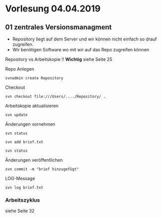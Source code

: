 # Vorlesung 04.04.2019

## 01 zentrales Versionsmanagment

- Repository liegt auf dem Server und wir können nicht einfach so drauf zugreifen.
- Wir benötigen Software wo mit wir auf das Repo zugreifen können


Repository vs Arbeitskopie !! **Wichtig**
siehe Seite 25


Repo Anlegen

```
svnadmin create Repository
```

Checkout
``` shell
svn checkout file:///Users/..../Repository/ .
```

Arbeitskopie aktualisieren
```
svn update
```

Änderungen vornehmen
```
svn status
```

```
svn add brief.txt
```

```
svn status
```

Änderungen veröffentlichen
```
svn commit -m "brief hinzugefügt"
```

LOG-Message
```
svn log brief.txt
```

### Arbeitszyklus

siehe Seite 32

